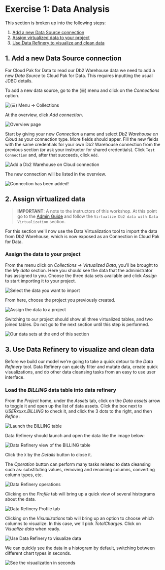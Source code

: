 # Exercise 1: Data Analysis

This section is broken up into the following steps:

1. [Add a new Data Source connection](#1-add-a-new-data-source-connection)
1. [Assign virtualized data to your project](#2-assign-virtualized-data)
1. [Use Data Refinery to visualize and clean data](#3-use-data-refinery-to-visualize-and-clean-data)

## 1. Add a new Data Source connection

For Cloud Pak for Data to read our Db2 Warehouse data we need to add a new *Data Source* to Cloud Pak for Data. This requires inputting the usual JDBC details.

To add a new data source, go to the (☰) menu and click on the *Connections* option.

![(☰) Menu -> Collections](../.gitbook/assets/images/connections/cpd-conn-menu.png)

At the overview, click *Add connection*.

![Overview page](../.gitbook/assets/images/connections/conn-1-overview-empty.png)

Start by giving your new *Connection* a name and select *Db2 Warehouse on Cloud* as your connection type. More fields should apper. Fill the new fields with the same credentials for your own Db2 Warehouse connection from the previous section (or ask your instructor for shared credentials). Click `Test Connection` and, after that succeeds, click `Add`.

![Add a Db2 Warehouse on Cloud connection](../.gitbook/assets/images/connections/conn-2-details.png)

The new connection will be listed in the overview.

![Connection has been added!](../.gitbook/assets/images/connections/conn-3-overview-db2.png)

## 2. Assign virtualized data

> **IMPORTANT**: A note to the instructors of this workshop. At this point go to the [Admin Guide](../admin-guide/README.md#virtualize-db2-data-with-data-virtualization) and follow the `Virtualize Db2 data with Data Virtualization` section.

For this section we'll now use the Data Virtualization tool to import the data from Db2 Warehouse, which is now exposed as an Connection in Cloud Pak for Data.

### Assign the data to your project

From the menu click on *Collections -> Virtualized Data*, you'll be brought to the *My data* section. Here you should see the data that the administrator has assigned to you. Choose the three data sets available and click *Assign* to start importing it to your project.

![Select the data you want to import](../.gitbook/assets/images/dv/dv-8-select-data.png)

From here, choose the project you previously created.

![Assign the data to a project](../.gitbook/assets/images/dv/dv-9-assign.png)

Switching to our project should show all three virtualized tables, and two joined tables. Do not go to the next section until this step is performed.

![Our data sets at the end of this section](../.gitbook/assets/images/dv/dv-project-data-all.png)

## 3. Use Data Refinery to visualize and clean data

Before we build our model we're going to take a quick detour to the *Data Refinery* tool. Data Refinery can quickly filter and mutate data, create quick visualizations, and do other data cleansing tasks from an easy to use user interface.

### Load the *BILLING* data table into data refinery

From the *Project* home, under the *Assets* tab, click on the *Data assets* arrow to toggle it and open up the list of data assets. Click the box next to *USERxxxx.BILLING* to check it, and click the 3 dots to the right, and then *Refine* :

![Launch the BILLING table](../.gitbook/assets/images/dr/dr-1-launch-billing.png)

Data Refinery should launch and open the data like the image below:

![Data Refinery view of the BILLING table](../.gitbook/assets/images/dr/dr-2-view-billing.png)

Click the `X` by the *Details* button to close it.

The *Operation* button can perform many tasks related to data cleansing such as: substituting values, removing and renaming columns, converting column types, etc.

![Data Refinery operations](../.gitbook/assets/images/dr/dr-3-operations.png)

Clicking on the *Profile* tab will bring up a quick view of several histograms about the data.

![Data Refinery Profile tab](../.gitbook/assets/images/dr/dr-4-profile.png)

Clicking on the *Visualizations* tab will bring up an option to choose which columns to visualize. In this case, we'll pick *TotalCharges*. Click on *Visualize data* when ready.

![Use Data Refinery to visualize data](../.gitbook/assets/images/dr/dr-5-visualize.png)

We can quickly see the data in a histogram by default, switching between different chart types in seconds.

![See the visualization in seconds](../.gitbook/assets/images/dr/dr-6-chart.png)
